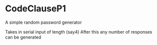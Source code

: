 # CodeClauseP1

A simple random password generator

Takes in serial input of length (say4)
After this any number of responses can be generated
